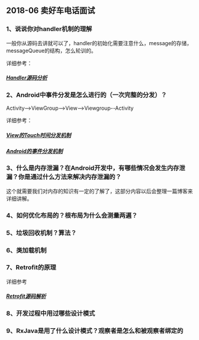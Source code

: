 ## 2018-06 卖好车电话面试

### 1、说说你对handler机制的理解

一般你从源码去讲就可以了，handler的初始化需要注意什么，message的存储，messageQueue的结构，怎么轮训的。

详细参考：
##### [Handler源码分析](https://www.jianshu.com/p/27ffef014dfa)

### 2、Android中事件分发是怎么进行的（一次完整的分发）？

Activity-->ViewGroup-->View-->Viewgroup--Activity

详细参考：
##### [View的Touch时间分发机制](https://github.com/24Kshign/Android-Knowledge/blob/master/View%E7%9A%84Touch%E4%BA%8B%E4%BB%B6%E5%88%86%E5%8F%91.md)
##### [Android的事件分发机制](https://github.com/24Kshign/Android-Knowledge/blob/5f7380c2096fa6fdabdd6245fbfeb75ec17af884/View%E7%9A%84%E4%BA%8B%E4%BB%B6%E5%88%86%E5%8F%91%E6%9C%BA%E5%88%B6.md)

### 3、什么是内存泄漏？在Android开发中，有哪些情况会发生内存泄漏？你是通过什么方法来解决内存泄漏的？

这个就需要我们对内存的知识有一定的了解了，这部分内容以后会整理一篇博客来详细讲解。

### 4、如何优化布局的？根布局为什么会测量两遍？

### 5、垃圾回收机制？算法？

### 6、类加载机制

### 7、Retrofit的原理

详细参考
##### [Retrofit源码解析](https://github.com/24Kshign/Android-Knowledge/blob/5f7380c2096fa6fdabdd6245fbfeb75ec17af884/Retrofit%E6%BA%90%E7%A0%81%E8%A7%A3%E6%9E%90.md)

### 8、开发过程中用过哪些设计模式

### 9、RxJava是用了什么设计模式？观察者是怎么和被观察者绑定的